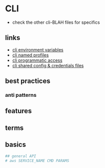 # CLI

- check the other cli-BLAH files for specifics

## links

- [cli environment variables](https://docs.aws.amazon.com/sdkref/latest/guide/environment-variables.html)
- [cli named profiles](https://docs.aws.amazon.com/cli/latest/userguide/cli-configure-profiles.html)
- [cli programmatic access](https://docs.aws.amazon.com/general/latest/gr/aws-sec-cred-types.html#access-keys-and-secret-access-keys)
- [cli shared config & credentials files](https://docs.aws.amazon.com/sdkref/latest/guide/creds-config-files.html)

## best practices

### anti patterns

## features

## terms

## basics

```sh
## general API
# aws SERVICE_NAME CMD PARAMS

```
